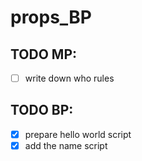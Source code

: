 # props_BP


## TODO MP:

- [ ] write down who rules 

## TODO BP:
- [x] prepare hello world script
- [x] add the name script